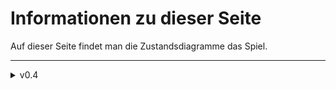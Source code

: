 # Informationen zu dieser Seite

Auf dieser Seite findet man die Zustandsdiagramme das Spiel.

---

<details>
<summary markdown="span">v0.4</summary>

<details>
<summary markdown="span">Server</summary>

- Server State v0.4.1
  ![ServerState](../Implementierungsphase/Zustandsdiagramme/Server_Week_4/Server_State_v0.4.1.png)

- Game v0.4.1
  ![Game](../Implementierungsphase/Zustandsdiagramme/Server_Week_4/Server_Game_v0.4.1.png)

- Server Turn v0.4.1
  ![ServerTurn](../Implementierungsphase/Zustandsdiagramme/Server_Week_4/Server_Turn_v0.4.1.png)

- RollDice v0.4.1
  ![RollDice](../Implementierungsphase/Zustandsdiagramme/Server_Week_4/Server_RollDice_v0.4.1.png)

- Server Choose Piece v0.4.1
  ![SelectPiece](../Implementierungsphase/Zustandsdiagramme/Server_Week_4/Server_ChoosePiece_v0.4.1.png)

</details>

<details>

  <summary>Client</summary>

- ClientState v0.4.1
  ![ClientState Diagram](Zustandsdiagramme/Client_Week_4/Client_State_v0.4.1.drawio.png)

- Game v0.4.1
  ![Game](../Implementierungsphase/Zustandsdiagramme/Client_Week_4/Client_Game_v0.4.1.png)

- DetermineStartingPlayer v0.4.1
  ![Game](../Implementierungsphase/Zustandsdiagramme/Client_Week_4/Client_DetermineStartPlayer_v0.5.png)

- Client Choose Piece v0.4.1
  ![Client Choose Piece](../Implementierungsphase/Zustandsdiagramme/Client_Week_4/Client_ChoosePiece_v0.4.1.png)

- Client Power Card v0.4.1
  ![Client Power Card](../Implementierungsphase/Zustandsdiagramme/Client_Week_4/Client_PowerCard_v0.4.1.png)

- Client Turn v0.4.1
  ![Client Turn](../Implementierungsphase/Zustandsdiagramme/Client_Week_4/Client_Turn_v0.4.1.png)


- Settings v0.3.1 (unverändert)
  ![Settings](../Implementierungsphase/Zustandsdiagramme/Client_Week_4/Client_Settings_v0.3.1.png)

  
- Dialogs v0.4.1
  ![Dialogs](../Implementierungsphase/Zustandsdiagramme/Client_Week_4/Client_Dialogs_v0.4.1.png)


- Ceremony v0.2.1 (unverändert)
  ![Ceremony](../Implementierungsphase/Zustandsdiagramme/Client_Week_4/Client_Ceremony_v0.2.1.png)

</details>

</details>